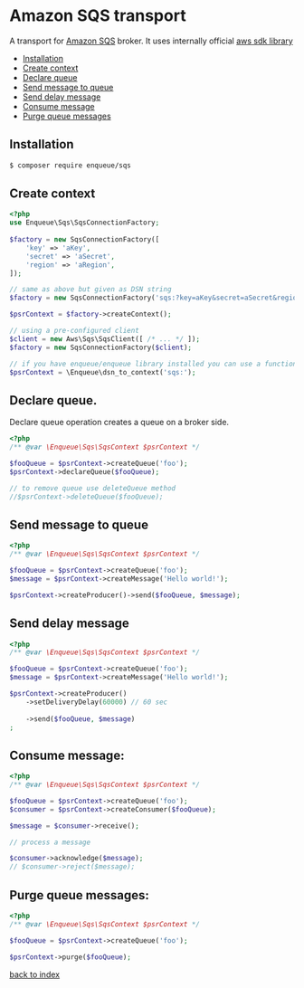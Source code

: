 # Amazon SQS transport

A transport for [Amazon SQS](https://aws.amazon.com/sqs/) broker.
It uses internally official [aws sdk library](https://packagist.org/packages/aws/aws-sdk-php) 

* [Installation](#installation)
* [Create context](#create-context)
* [Declare queue](#decalre-queue)
* [Send message to queue](#send-message-to-queue)
* [Send delay message](#send-delay-message)
* [Consume message](#consume-message)
* [Purge queue messages](#purge-queue-messages)

## Installation

```bash
$ composer require enqueue/sqs
```

## Create context

```php
<?php
use Enqueue\Sqs\SqsConnectionFactory;
 
$factory = new SqsConnectionFactory([
    'key' => 'aKey',
    'secret' => 'aSecret',
    'region' => 'aRegion',
]);

// same as above but given as DSN string
$factory = new SqsConnectionFactory('sqs:?key=aKey&secret=aSecret&region=aRegion');

$psrContext = $factory->createContext();

// using a pre-configured client
$client = new Aws\Sqs\SqsClient([ /* ... */ ]);
$factory = new SqsConnectionFactory($client);

// if you have enqueue/enqueue library installed you can use a function from there to create the context
$psrContext = \Enqueue\dsn_to_context('sqs:');
```

## Declare queue.

Declare queue operation creates a queue on a broker side. 
 
```php
<?php
/** @var \Enqueue\Sqs\SqsContext $psrContext */

$fooQueue = $psrContext->createQueue('foo');
$psrContext->declareQueue($fooQueue);

// to remove queue use deleteQueue method
//$psrContext->deleteQueue($fooQueue);
```

## Send message to queue 

```php
<?php
/** @var \Enqueue\Sqs\SqsContext $psrContext */

$fooQueue = $psrContext->createQueue('foo');
$message = $psrContext->createMessage('Hello world!');

$psrContext->createProducer()->send($fooQueue, $message);
```

## Send delay message

```php
<?php
/** @var \Enqueue\Sqs\SqsContext $psrContext */

$fooQueue = $psrContext->createQueue('foo');
$message = $psrContext->createMessage('Hello world!');

$psrContext->createProducer()
    ->setDeliveryDelay(60000) // 60 sec
    
    ->send($fooQueue, $message)
;
```

## Consume message:

```php
<?php
/** @var \Enqueue\Sqs\SqsContext $psrContext */

$fooQueue = $psrContext->createQueue('foo');
$consumer = $psrContext->createConsumer($fooQueue);

$message = $consumer->receive();

// process a message

$consumer->acknowledge($message);
// $consumer->reject($message);
```

## Purge queue messages:

```php
<?php
/** @var \Enqueue\Sqs\SqsContext $psrContext */

$fooQueue = $psrContext->createQueue('foo');

$psrContext->purge($fooQueue);
```

[back to index](../index.md)
